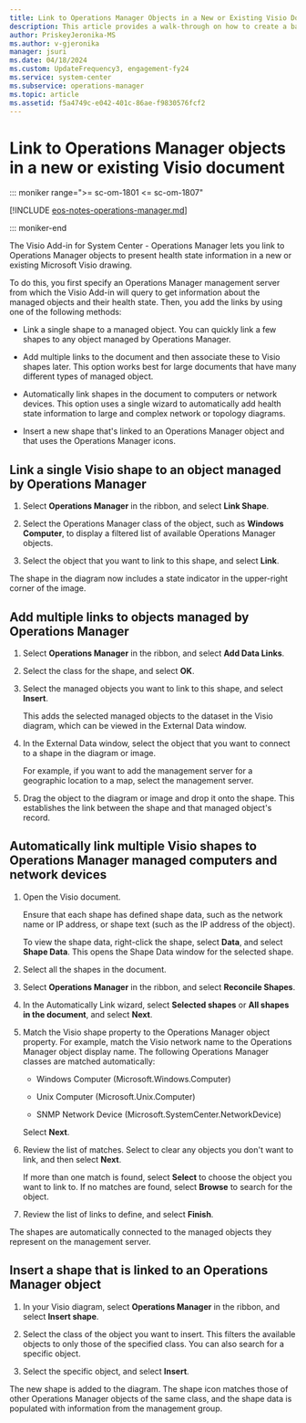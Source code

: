 ```yaml
---
title: Link to Operations Manager Objects in a New or Existing Visio Document
description: This article provides a walk-through on how to create a basic monitoring drawing in Visio and link to Operations Manager objects.
author: PriskeyJeronika-MS
ms.author: v-gjeronika
manager: jsuri
ms.date: 04/18/2024
ms.custom: UpdateFrequency3, engagement-fy24
ms.service: system-center
ms.subservice: operations-manager
ms.topic: article
ms.assetid: f5a4749c-e042-401c-86ae-f9830576fcf2
---
```


# Link to Operations Manager objects in a new or existing Visio document

::: moniker range=">= sc-om-1801 <= sc-om-1807"

[!INCLUDE [eos-notes-operations-manager.md](../includes/eos-notes-operations-manager.md)]

::: moniker-end

The Visio Add-in for System Center - Operations Manager lets you link to Operations Manager objects to present health state information in a new or existing Microsoft Visio drawing.

To do this, you first specify an Operations Manager management server from which the Visio Add-in will query to get information about the managed objects and their health state. Then, you add the links by using one of the following methods:  

-   Link a single shape to a managed object. You can quickly link a few shapes to any object managed by Operations Manager.  

-   Add multiple links to the document and then associate these to Visio shapes later. This option works best for large documents that have many different types of managed object.  

-   Automatically link shapes in the document to computers or network devices. This option uses a single wizard to automatically add health state information to large and complex network or topology diagrams.  

-   Insert a new shape that's linked to an Operations Manager object and that uses the Operations Manager icons.  

## Link a single Visio shape to an object managed by Operations Manager  

1.  Select **Operations Manager** in the ribbon, and select **Link Shape**.  

2.  Select the Operations Manager class of the object, such as **Windows Computer**, to display a filtered list of available Operations Manager objects.  

3.  Select the object that you want to link to this shape, and select **Link**.  

The shape in the diagram now includes a state indicator in the upper-right corner of the image.  

## Add multiple links to objects managed by Operations Manager  

1.  Select **Operations Manager** in the ribbon, and select **Add Data Links**.  

2.  Select the class for the shape, and select **OK**.  

3.  Select the managed objects you want to link to this shape, and select **Insert**.  

    This adds the selected managed objects to the dataset in the Visio diagram, which can be viewed in the External Data window.  

4.  In the External Data window, select the object that you want to connect to a shape in the diagram or image.  

    For example, if you want to add the management server for a geographic location to a map, select the management server.  

5.  Drag the object to the diagram or image and drop it onto the shape. This establishes the link between the shape and that managed object's record.  

## Automatically link multiple Visio shapes to Operations Manager managed computers and network devices  

1.  Open the Visio document.  

    Ensure that each shape has defined shape data, such as the network name or IP address, or shape text (such as the IP address of the object).  

    To view the shape data, right-click the shape, select **Data**, and select **Shape Data**. This opens the Shape Data window for the selected shape.  

2.  Select all the shapes in the document.  

3.  Select **Operations Manager** in the ribbon, and select **Reconcile Shapes**.  

4.  In the Automatically Link wizard, select **Selected shapes** or **All shapes in the document**, and select **Next**.  

5.  Match the Visio shape property to the Operations Manager object property. For example, match the Visio network name to the Operations Manager object display name. The following Operations Manager classes are matched automatically:  

    -   Windows Computer (Microsoft.Windows.Computer)  

    -   Unix Computer (Microsoft.Unix.Computer)  

    -   SNMP Network Device (Microsoft.SystemCenter.NetworkDevice)  

    Select **Next**.  

6.  Review the list of matches. Select to clear any objects you don't want to link, and then select **Next**.  

    If more than one match is found, select **Select** to choose the object you want to link to. If no matches are found, select **Browse** to search for the object.  

7.  Review the list of links to define, and select **Finish**.  

The shapes are automatically connected to the managed objects they represent on the management server.  

## Insert a shape that is linked to an Operations Manager object  

1.  In your Visio diagram, select **Operations Manager** in the ribbon, and select **Insert shape**.  

2.  Select the class of the object you want to insert. This filters the available objects to only those of the specified class. You can also search for a specific object.  

3.  Select the specific object, and select **Insert**.  

The new shape is added to the diagram. The shape icon matches those of other Operations Manager objects of the same class, and the shape data is populated with information from the management group.  
